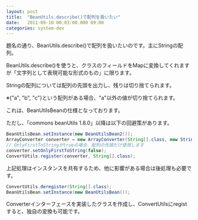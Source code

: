 ```yaml
---
layout: post
title:  "BeanUtils.describe()で配列を扱いたい"
date:   2011-09-10 00:03:00.000 09:00
categories: system-dev
---
```


<!--more-->

題名の通り、BeanUtils.describe()で配列を扱いたいのです。主にStringの配列。

BeanUtils.describe()を使うと、クラスのフィールドをMapに変換してくれますが「文字列として表現可能な形式のもの」に限ります。

Stringの配列については配列の先頭を出力し、残りは切り捨てられます。

※{"a", "b", "c"}という配列がある場合、"a"以外の値が切り捨てられます。

これは、BeanUtilsBeanの仕様となっております。

ただし、「commons beanUtils 1.8.0」以降は以下の回避策があります。

```java
BeanUtilsBean.setInstance(new BeanUtilsBean2());
ArrayConverter converter = new ArrayConverter(String[].class, new StringConverter(), 0);
// OnlyFirstToStringがtrueの場合、配列の先頭だけ使用します
converter.setOnlyFirstToString(false);
ConvertUtils.register(converter, String[].class);
```

上記処理はインスタンスを共有するため、他に影響がある場合は後処理も必要です。

```java
ConvertUtils.deregister(String[].class);
BeanUtilsBean.setInstance(new BeanUtilsBean());
```

Converterインターフェースを実装したクラスを作成し、ConvertUtilsにregistすると、独自の変換も可能です。
